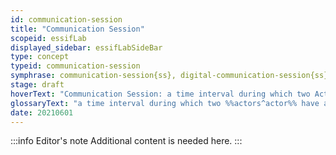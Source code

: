 ```yaml
---
id: communication-session
title: "Communication Session"
scopeid: essifLab
displayed_sidebar: essifLabSideBar
type: concept
typeid: communication-session
symphrase: communication-session{ss}, digital-communication-session{ss}
stage: draft
hoverText: "Communication Session: a time interval during which two Actors have an established Communication Channel that does not exist outside of that time interval."
glossaryText: "a time interval during which two %%actors^actor%% have an established %%communication channel^communication-channel%% that does not exist outside of that time interval."
date: 20210601
---
```


:::info Editor's note
Additional content is needed here.
:::
